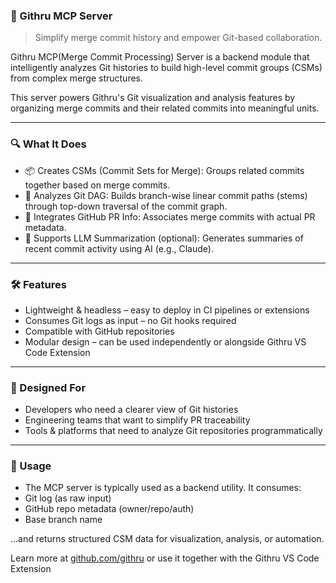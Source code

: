 ### 🧠 Githru MCP Server

> Simplify merge commit history and empower Git-based collaboration.

Githru MCP(Merge Commit Processing) Server is a backend module that intelligently analyzes Git histories to build high-level commit groups (CSMs) from complex merge structures.

This server powers Githru's Git visualization and analysis features by organizing merge commits and their related commits into meaningful units.

---

### 🔍 What It Does

- 📦 Creates CSMs (Commit Sets for Merge): Groups related commits together based on merge commits.
- 🔀 Analyzes Git DAG: Builds branch-wise linear commit paths (stems) through top-down traversal of the commit graph.
- 🔗 Integrates GitHub PR Info: Associates merge commits with actual PR metadata.
- 🧠 Supports LLM Summarization (optional): Generates summaries of recent commit activity using AI (e.g., Claude).

---

### 🛠️ Features

- Lightweight & headless – easy to deploy in CI pipelines or extensions
- Consumes Git logs as input – no Git hooks required
- Compatible with GitHub repositories
- Modular design – can be used independently or alongside Githru VS Code Extension

---

### 🧩 Designed For

- Developers who need a clearer view of Git histories
- Engineering teams that want to simplify PR traceability
- Tools & platforms that need to analyze Git repositories programmatically

---

### 🚀 Usage

- The MCP server is typically used as a backend utility. It consumes:
- Git log (as raw input)
- GitHub repo metadata (owner/repo/auth)
- Base branch name

…and returns structured CSM data for visualization, analysis, or automation.

Learn more at [github.com/githru](http://github.com/githru)
or use it together with the Githru VS Code Extension